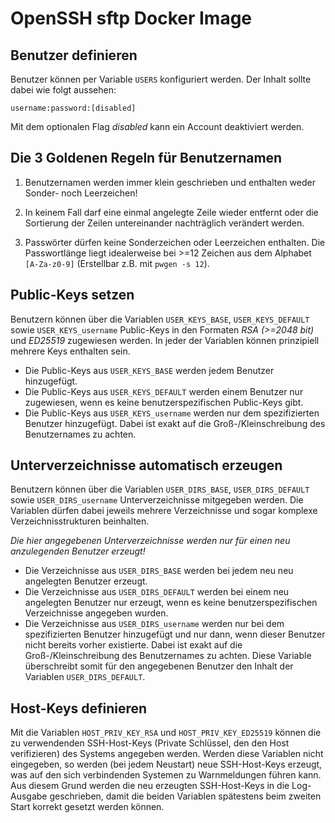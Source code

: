 OpenSSH sftp Docker Image
=========================

Benutzer definieren
-------------------

Benutzer können per Variable `USERS` konfiguriert werden. Der Inhalt sollte dabei wie folgt aussehen:

  ```shell
  username:password:[disabled]
  ```

Mit dem optionalen Flag _disabled_ kann ein Account deaktiviert werden. 

Die 3 Goldenen Regeln für Benutzernamen
---------------------------------------

1. Benutzernamen werden immer klein geschrieben und enthalten weder Sonder- noch Leerzeichen!

1. In keinem Fall darf eine einmal angelegte Zeile wieder entfernt oder die Sortierung der Zeilen untereinander nachträglich verändert werden.

1. Passwörter dürfen keine Sonderzeichen oder Leerzeichen enthalten. Die Passwortlänge liegt idealerweise bei >=12 Zeichen aus dem Alphabet `[A-Za-z0-9]` (Erstellbar z.B. mit `pwgen -s 12`).

Public-Keys setzen
------------------

Benutzern können über die Variablen `USER_KEYS_BASE`, `USER_KEYS_DEFAULT` sowie `USER_KEYS_username` Public-Keys in den Formaten _RSA (>=2048 bit)_ und _ED25519_ zugewiesen werden. In jeder der Variablen können prinzipiell mehrere Keys enthalten sein.

* Die Public-Keys aus `USER_KEYS_BASE` werden jedem Benutzer hinzugefügt.
* Die Public-Keys aus `USER_KEYS_DEFAULT` werden einem Benutzer nur zugewiesen, wenn es keine benutzerspezifischen Public-Keys gibt.
* Die Public-Keys aus `USER_KEYS_username` werden nur dem spezifizierten Benutzer hinzugefügt. Dabei ist exakt auf die Groß-/Kleinschreibung des Benutzernames zu achten.

Unterverzeichnisse automatisch erzeugen
-----------------------------------------

Benutzern können über die Variablen `USER_DIRS_BASE`, `USER_DIRS_DEFAULT` sowie `USER_DIRS_username` Unterverzeichnisse mitgegeben werden. Die Variablen dürfen dabei jeweils mehrere Verzeichnisse und sogar komplexe Verzeichnisstrukturen beinhalten.

_Die hier angegebenen Unterverzeichnisse werden nur für einen neu anzulegenden Benutzer erzeugt!_

* Die Verzeichnisse aus `USER_DIRS_BASE` werden bei jedem neu neu angelegten Benutzer erzeugt.
* Die Verzeichnisse aus `USER_DIRS_DEFAULT` werden bei einem neu angelegten Benutzer nur erzeugt, wenn es keine benutzerspezifischen Verzeichnisse angegeben wurden.
* Die Verzeichnisse aus `USER_DIRS_username` werden nur bei dem spezifizierten Benutzer hinzugefügt und nur dann, wenn dieser Benutzer nicht bereits vorher existierte. Dabei ist exakt auf die Groß-/Kleinschreibung des Benutzernames zu achten. Diese Variable überschreibt somit für den angegebenen Benutzer den Inhalt der Variablen `USER_DIRS_DEFAULT`.

Host-Keys definieren
--------------------

Mit die Variablen `HOST_PRIV_KEY_RSA` und `HOST_PRIV_KEY_ED25519` können die zu verwendenden SSH-Host-Keys (Private Schlüssel, den den Host verifizieren) des Systems angegeben werden.
Werden diese Variablen nicht eingegeben, so werden (bei jedem Neustart) neue SSH-Host-Keys erzeugt, was auf den sich verbindenden Systemen zu Warnmeldungen führen kann.
Aus diesem Grund werden die neu erzeugten SSH-Host-Keys in die Log-Ausgabe geschrieben, damit die beiden Variablen spätestens beim zweiten Start korrekt gesetzt werden können.
